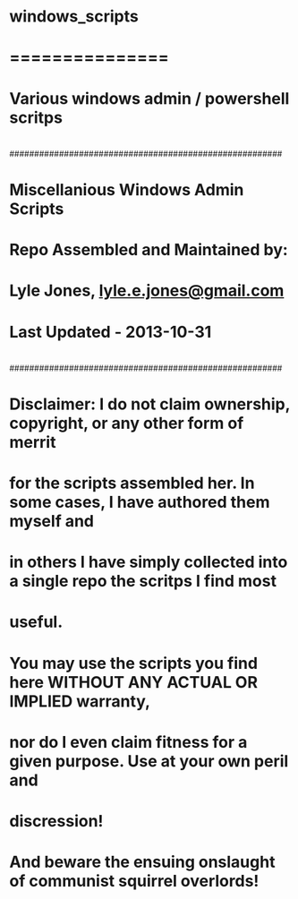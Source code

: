 # windows_scripts
# ===============
#
# Various windows admin / powershell scritps
#
#######################################################
#
# Miscellanious Windows Admin Scripts
# Repo Assembled and Maintained by: 
# Lyle Jones, lyle.e.jones@gmail.com
# Last Updated - 2013-10-31
#
#######################################################
# 
# Disclaimer:  I do not claim ownership, copyright, or any other form of merrit
# for the scripts assembled her. In some cases, I have authored them myself and
# in others I have simply collected into a single repo the scritps I find most
# useful. 
#
# You may use the scripts you find here WITHOUT ANY ACTUAL OR IMPLIED warranty, 
# nor do I even claim fitness for a given purpose. Use at your own peril and
# discression!
#
# And beware the ensuing onslaught of communist squirrel overlords!
